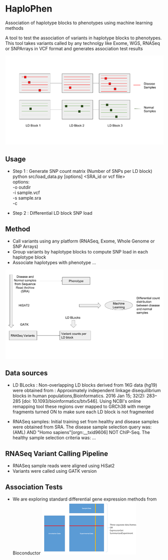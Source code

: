 # HaploPhen

Association of haplotype blocks to phenotypes using machine learning methods

A tool to test the association of variants in haplotype blocks to phenotypes.
This tool takes variants called by any technolgy like Exome, WGS, RNASeq or SNPArrays in VCF format and generates association test results

![alt text](docs/images/concept.png)

## Usage

   * Step 1 : Generate SNP count matrix (Number of SNPs per LD block) \
   python src/load_data.py [options] <SRA_id or vcf file> \
   options: \
   -o outdir \
   -i sample.vcf \
   -s sample.sra \
   -c 

   * Step 2 : Differential LD block SNP load

## Method
   * Call variants using any platform (RNASeq, Exome, Whole Genome or SNP Arrays)
   * Group variants by haplotype blocks to compute SNP load in each haplotype block
   * Associate haplotypes with phenotype ...

![alt text](docs/images/flow.png)

## Data sources

   * LD BLocks : Non-overlapping LD blocks derived from 1KG data (hg19) were obtained from : Approximately independent linkage disequilibrium blocks in human populations,Bioinformatics. 2016 Jan 15; 32(2): 283–285 [doi:  10.1093/bioinformatics/btv546]. Using NCBI's online remapping tool these regions over mapped to GRCh38 with merge fragments turned ON to make sure each LD block is not fragmented

   * RNASeq samples: Initial training set from healthy and disease samples were obtained from SRA. The disease sample selection query was: (AML) AND "Homo sapiens"[orgn:__txid9606] NOT ChIP-Seq. The healthy sample selection criteria was: ...

## RNASeq Variant Calling Pipeline

   * RNASeq sample reads were aligned using HiSat2
   * Variants were called using GATK version
   
## Association Tests

   * We are exploring standard differential gene expression methods from Bioconductor
![alt text](docs/images/eset.png)
